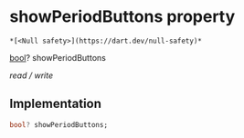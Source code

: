 


# showPeriodButtons property




    *[<Null safety>](https://dart.dev/null-safety)*


[bool](https://api.flutter.dev/flutter/dart-core/bool-class.html)? showPeriodButtons
  
_read / write_






## Implementation

```dart
bool? showPeriodButtons;


```







